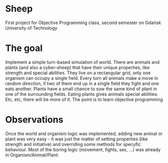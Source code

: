 # Sheep
First project for Objective Programming class, second semester on Gdańsk University of Technology
# The goal
Implement a simple turn-based simulation of world. There are animals and plants (and also a cyber-sheep) that have their unique properties, like strength and special abilities. They live on a rectangular grid, only one organism can occupy a single field. Every turn all animals make a move in random direction, if two of them end up in a single field they fight and one eats another. Plants have a small chance to sow the same kind of plant in one of the surrounding fields. Eating plants gives animals special abilities. Etc, etc, there will be more of it. The point is to learn objective programming
# Observations
Once the world and organism logic was implemented, adding new animal or plant was very easy - it was just the matter of setting properties (like strength and initiative) and overriding some methods for specyfic behaviour. Most of the boring logic (movement, fights, sex, ...) was already in Organism/Animal/Plant.